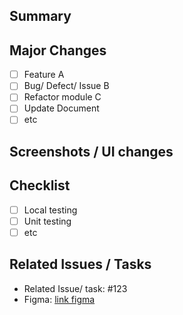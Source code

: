 ## Summary
<!-- Briefly describe the goal and reason for creating this PR -->

## Major Changes
- [ ] Feature A
- [ ] Bug/ Defect/ Issue B
- [ ] Refactor module C
- [ ] Update Document
- [ ] etc

## Screenshots / UI changes
<!-- New UI, Mockup or Demo UI -->

## Checklist
- [ ] Local testing
- [ ] Unit testing
- [ ] etc

## Related Issues / Tasks
<!-- Closesed Issue or link to task Jira/Notion -->
- Related Issue/ task: #123
- Figma: [link figma](https://...)